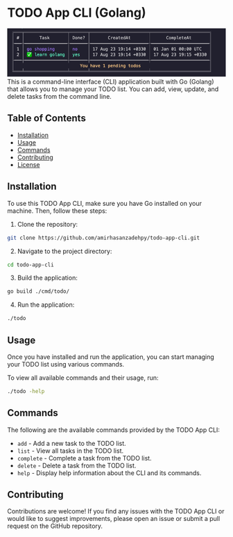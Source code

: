 # TODO App CLI (Golang)
![Screenshot](image.png)
This is a command-line interface (CLI) application built with Go (Golang) that allows you to manage your TODO list. You can add, view, update, and delete tasks from the command line.

## Table of Contents
- [Installation](#installation)
- [Usage](#usage)
- [Commands](#commands)
- [Contributing](#contributing)
- [License](#license)

## Installation

To use this TODO App CLI, make sure you have Go installed on your machine. Then, follow these steps:

1. Clone the repository:

```bash
git clone https://github.com/amirhasanzadehpy/todo-app-cli.git
```

2. Navigate to the project directory:

```bash
cd todo-app-cli
```

3. Build the application:

```bash
go build ./cmd/todo/
```

4. Run the application:

```bash
./todo
```

## Usage

Once you have installed and run the application, you can start managing your TODO list using various commands.

To view all available commands and their usage, run:

```bash
./todo -help
```

## Commands

The following are the available commands provided by the TODO App CLI:

- `add` - Add a new task to the TODO list.
- `list` - View all tasks in the TODO list.
- `complete` - Complete a task from the TODO list.
- `delete` - Delete a task from the TODO list.
- `help` - Display help information about the CLI and its commands.

## Contributing

Contributions are welcome! If you find any issues with the TODO App CLI or would like to suggest improvements, please open an issue or submit a pull request on the GitHub repository.
